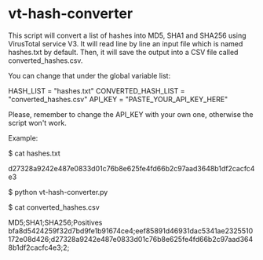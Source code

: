 # vt-hash-converter

This script will convert a list of hashes into MD5, SHA1 and SHA256 using VirusTotal service V3.
It will read line by line an input file which is named hashes.txt by default. Then, it will save the output into a CSV file called converted_hashes.csv.

You can change that under the global variable list:

HASH_LIST = "hashes.txt"
CONVERTED_HASH_LIST = "converted_hashes.csv"
API_KEY = "PASTE_YOUR_API_KEY_HERE"

Please, remember to change the API_KEY with your own one, otherwise the script won't work.

Example:

$ cat hashes.txt 

d27328a9242e487e0833d01c76b8e625fe4fd66b2c97aad3648b1df2cacfc4e3

$ python vt-hash-converter.py 

$ cat converted_hashes.csv 

MD5;SHA1;SHA256;Positives
bfa8d5424259f32d7bd9fe1b91674ce4;eef85891d46931dac5341ae2325510172e08d426;d27328a9242e487e0833d01c76b8e625fe4fd66b2c97aad3648b1df2cacfc4e3;2;
